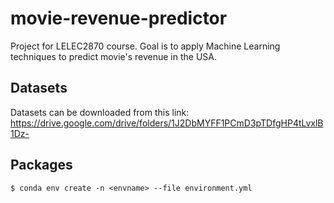 # movie-revenue-predictor
Project for LELEC2870 course. Goal is to apply Machine Learning techniques to predict movie's revenue in the USA.    

## Datasets
Datasets can be downloaded from this link: https://drive.google.com/drive/folders/1J2DbMYFF1PCmD3pTDfgHP4tLvxlB1Dz-    

## Packages
```
$ conda env create -n <envname> --file environment.yml
```

